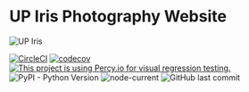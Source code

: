 # UP Iris Photography Website

![UP Iris](http://res.cloudinary.com/kdphotography-assets/image/upload/c_scale,w_256/v1/upirisorg/web/static/web/media/private/logo.png)

[![CircleCI](https://circleci.com/gh/kvdomingo/upirisorg.svg?style=svg)](https://circleci.com/gh/kvdomingo/upirisorg)
[![codecov](https://codecov.io/gh/kvdomingo/upirisorg/branch/master/graph/badge.svg)](https://codecov.io/gh/kvdomingo/upirisorg)
[![This project is using Percy.io for visual regression testing.](https://percy.io/static/images/percy-badge.svg)](https://percy.io/Kenneth-V-Domingo/upirisorg)
![PyPI - Python Version](https://img.shields.io/pypi/pyversions/django?style=flat-square)
![node-current](https://img.shields.io/node/v/react?style=flat-square)
![GitHub last commit](https://img.shields.io/github/last-commit/kvdomingo/upirisorg?style=flat-square)
